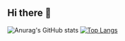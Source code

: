 ## Hi there 👋
![Anurag's GitHub stats](https://github-readme-stats.vercel.app/api?username=Victhors&show_icons=true&bg_color=00000000)
[![Top Langs](https://github-readme-stats.vercel.app/api/top-langs/?username=Victhors)](https://github.com/anuraghazra/github-readme-stats)
<!--
**Victhors/Victhors** is a ✨ _special_ ✨ repository because its `README.md` (this file) appears on your GitHub profile.

Here are some ideas to get you started:

- 🔭 I’m currently working on ...
- 🌱 I’m currently learning ...
- 👯 I’m looking to collaborate on ...
- 🤔 I’m looking for help with ...
- 💬 Ask me about ...
- 📫 How to reach me: ...
- 😄 Pronouns: ...
- ⚡ Fun fact: ...
-->
